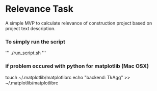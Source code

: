 # Relevance Task
A simple MVP to calculate relevance of construction project based on project text description.

### To simply run the script

'''
./run_script.sh
'''


### if problem occured with python for matplotlib (Mac OSX)

touch ~/.matplotlib/matplotlibrc
echo "backend: TkAgg" >> ~/.matplotlib/matplotlibrc

